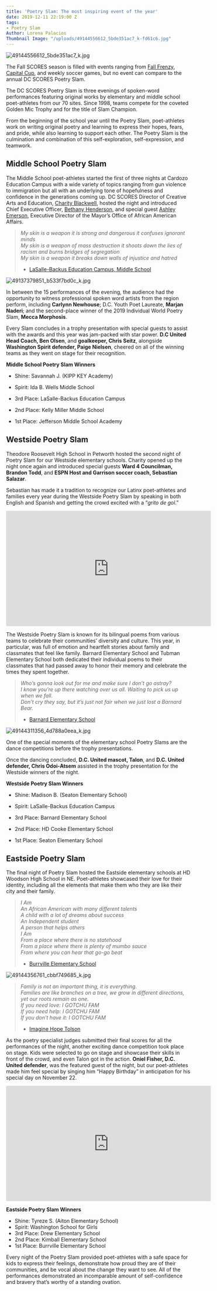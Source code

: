```yaml
---
title: 'Poetry Slam: The most inspiring event of the year'
date: 2019-12-11 22:19:00 Z
tags:
- Poetry Slam
Author: Lorena Palacios
Thumbnail Image: "/uploads/49144556612_5bde351ac7_k-fd61c6.jpg"
---
```


![49144556612_5bde351ac7_k.jpg](/uploads/49144556612_5bde351ac7_k.jpg)

The Fall SCORES season is filled with events ranging from [Fall Frenzy](https://www.dcscores.org/blog/2019/10/celebrating-the-22nd-annual-fall-frenzy), [Capital Cup](https://www.flickr.com/photos/dcscorespictures/tags/capitalcup19/), and weekly soccer games, but no event can compare to the annual DC SCORES Poetry Slam.





The DC SCORES Poetry Slam is three evenings of spoken-word performances featuring original works by elementary and middle school poet-athletes from our 70 sites. Since 1998, teams compete for the coveted Golden Mic Trophy and for the title of Slam Champion.

From the beginning of the school year until the Poetry Slam, poet-athletes work on writing original poetry and learning to express their hopes, fears, and pride, while also learning to support each other. The Poetry Slam is the culmination and combination of this self-exploration, self-expression, and teamwork.

## Middle School Poetry Slam

The Middle School poet-athletes started the first of three nights at Cardozo Education Campus with a wide variety of topics ranging from gun violence to immigration but all with an underlying tone of hopefulness and confidence in the generations coming up. DC SCORES Director of Creative Arts and Education, [Charity Blackwell](https://www.dcscores.org/about-us/leadership/charity-blackwell), hosted the night and introduced Chief Executive Officer, [Bethany Henderson](https://www.dcscores.org/about-us/leadership/bethany-rubin-henderson), and special guest [Ashley Emerson](https://moaaa.dc.gov/biography/ashley-emerson), Executive Director of the Mayor’s Office of African American Affairs.

> *My skin is a weapon it is strong and dangerous it confuses ignorant minds <br>
> My skin is a weapon of mass destruction it shoots down the lies of racism and burns bridges of segregation <br>
> My skin is a weapon it breaks down walls of injustice and hatred* <br>
> - [LaSalle-Backus Education Campus, Middle School](https://youtu.be/H4sntJS0yqk)

![49137379851_b533f7bd0c_k.jpg](/uploads/49137379851_b533f7bd0c_k.jpg)

In between the 15 performances of the evening, the audience had the opportunity to witness professional spoken word artists from the region perform, including **Carlynn Newhouse**; D.C. Youth Poet Laureate, **Marjan Naderi**; and the second-place winner of the 2019 Individual World Poetry Slam, **Mecca Morphosis**.

Every Slam concludes in a trophy presentation with special guests to assist with the awards and this year was jam-packed with star power. **D.C United Head Coach, Ben Olsen**, and **goalkeeper, Chris Seitz**, alongside **Washington Spirit defender, Paige Nielsen**, cheered on all of the winning teams as they went on stage for their recognition.

**Middle School Poetry Slam Winners**

* Shine: Savannah J. (KIPP KEY Academy)

* Spirit: Ida B. Wells Middle School

* 3rd Place: LaSalle-Backus Education Campus

* 2nd Place: Kelly Miller Middle School

* 1st Place: Jefferson Middle School Academy

## Westside Poetry Slam

Theodore Roosevelt High School in Petworth hosted the second night of Poetry Slam for our Westside elementary schools. Charity opened up the night once again and introduced special guests **Ward 4 Councilman, Brandon Todd**, and **ESPN Host and Garrison soccer coach, Sebastian Salazar**.

Sebastian has made it a tradition to recognize our Latinx poet-athletes and families every year during the Westside Poetry Slam by speaking in both English and Spanish and getting the crowd excited with a “*grito de gol*.”

<iframe width="560" height="315" src="https://www.youtube.com/embed/PXKVfpuO0Qg?start=327" frameborder="0" allow="accelerometer; autoplay; encrypted-media; gyroscope; picture-in-picture" allowfullscreen></iframe>

The Westside Poetry Slam is known for its bilingual poems from various teams to celebrate their communities’ diversity and culture. This year, in particular, was full of emotion and heartfelt stories about family and classmates that feel like family. Barnard Elementary School and Tubman Elementary School both dedicated their individual poems to their classmates that had passed away to honor their memory and celebrate the times they spent together.

> *Who’s gonna look out for me and make sure I don’t go astray? <br>
> I know you’re up there watching over us all. Waiting to pick us up when we fall. <br>
> Don’t cry they say, but it’s just not fair when we just lost a Barnard Bear.* <br>
> - [Barnard Elementary School](https://youtu.be/19nRUBOk1Xc)

![49144311356_4d788a0eea_k.jpg](/uploads/49144311356_4d788a0eea_k.jpg)

One of the special moments of the elementary school Poetry Slams are the dance competitions before the trophy presentations.

Once the dancing concluded, **D.C. United mascot, Talon**, and **D.C. United defender, Chris Odoi-Atsem** assisted in the trophy presentation for the Westside winners of the night.

**Westside Poetry Slam Winners**

* Shine: Madison B. (Seaton Elementary School)

* Spirit: LaSalle-Backus Education Campus

* 3rd Place: Barnard Elementary School

* 2nd Place: HD Cooke Elementary School

* 1st Place: Seaton Elementary School

## Eastside Poetry Slam

The final night of Poetry Slam hosted the Eastside elementary schools at HD Woodson High School in NE. Poet-athletes showcased their love for their identity, including all the elements that make them who they are like their city and their family.

> *I Am <br>
> An African American with many different talents <br>
> A child with a lot of dreams about success <br>
> An Independent student <br>
> A person that helps others <br>
> I Am <br>
> From a place where there is no statehood <br>
> From a place where there is plenty of mumbo sauce <br>
> From where you can hear that go-go beat* <br>
> - [Burrville Elementary School](https://youtu.be/NgvQ6YuFIws)

![49144356761_cbbf749685_k.jpg](/uploads/49144356761_cbbf749685_k.jpg)

> *Family is not an important thing, it is everything. <br>
> Families are like branches on a tree, we grow in different directions, yet our roots remain as one.* <br>
> *If you need love: I GOTCHU FAM <br>
> If you need help: I GOTCHU FAM <br>
> If you don’t have it: I GOTCHU FAM* <br>
> - [Imagine Hope Tolson](https://youtu.be/HZA2WnNIZyc)

As the poetry specialist judges submitted their final scores for all the performances of the night, another exciting dance competition took place on stage. Kids were selected to go on stage and showcase their skills in front of the crowd, and even Talon got in the action. **Oniel Fisher, D.C. United defender**, was the featured guest of the night, but our poet-athletes made him feel special by singing him “Happy Birthday” in anticipation for his special day on November 22.

<iframe width="560" height="315" src="https://www.youtube.com/embed/XkS657LhYM4?start=513" frameborder="0" allow="accelerometer; autoplay; encrypted-media; gyroscope; picture-in-picture" allowfullscreen></iframe>


**Eastside Poetry Slam Winners**

* Shine: Tyreze S. (Aiton Elementary School)
* Spirit: Washington School for Girls 
* 3rd Place: Drew Elementary School
* 2nd Place: Kimball Elementary School
* 1st Place: Burrville Elementary School

Every night of the Poetry Slam provided poet-athletes with a safe space for kids to express their feelings, demonstrate how proud they are of their communities, and be vocal about the change they want to see.  All of the performances demonstrated an incomparable amount of self-confidence and bravery that’s worthy of a standing ovation.
